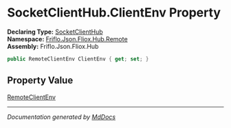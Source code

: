 ﻿<!--  
  <auto-generated>   
    The contents of this file were generated by a tool.  
    Changes to this file may be list if the file is regenerated  
  </auto-generated>   
-->

# SocketClientHub.ClientEnv Property

**Declaring Type:** [SocketClientHub](../index.md)  
**Namespace:** [Friflo.Json.Fliox.Hub.Remote](../../index.md)  
**Assembly:** Friflo.Json.Fliox.Hub

```csharp
public RemoteClientEnv ClientEnv { get; set; }
```

## Property Value

[RemoteClientEnv](../../RemoteClientEnv/index.md)

___

*Documentation generated by [MdDocs](https://github.com/ap0llo/mddocs)*
